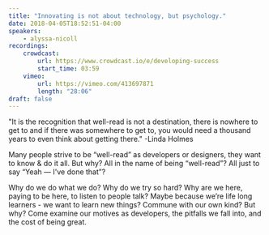 ```yaml
---
title: "Innovating is not about technology, but psychology."
date: 2018-04-05T18:52:51-04:00
speakers:
    - alyssa-nicoll
recordings:
    crowdcast:
        url: https://www.crowdcast.io/e/developing-success
        start_time: 03:59
    vimeo:
        url: https://vimeo.com/413697871
        length: "28:06"
draft: false
---
```


"It is the recognition that well-read is not a destination, there is nowhere to get to and if there was somewhere to get to, you would need a thousand years to even think about getting there." -Linda Holmes

Many people strive to be “well-read” as developers or designers, they want to know & do it all. But why? All in the name of being “well-read”? All just to say “Yeah — I've done that”?

Why do we do what we do? Why do we try so hard? Why are we here, paying to be here, to listen to people talk? Maybe because we’re life long learners - we want to learn new things? Commune with our own kind? But why? Come examine our motives as developers, the pitfalls we fall into, and the cost of being great.